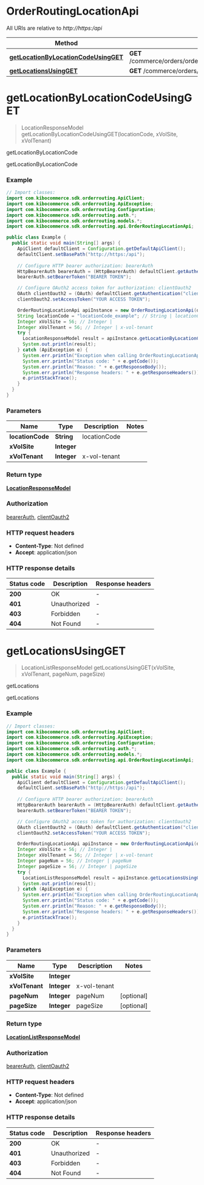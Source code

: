 # OrderRoutingLocationApi

All URIs are relative to *http://https:/api*

| Method | HTTP request | Description |
|------------- | ------------- | -------------|
| [**getLocationByLocationCodeUsingGET**](OrderRoutingLocationApi.md#getLocationByLocationCodeUsingGET) | **GET** /commerce/orders/orderrouting/api/v1/location/{locationCode} | getLocationByLocationCode |
| [**getLocationsUsingGET**](OrderRoutingLocationApi.md#getLocationsUsingGET) | **GET** /commerce/orders/orderrouting/api/v1/location | getLocations |


<a name="getLocationByLocationCodeUsingGET"></a>
# **getLocationByLocationCodeUsingGET**
> LocationResponseModel getLocationByLocationCodeUsingGET(locationCode, xVolSite, xVolTenant)

getLocationByLocationCode

getLocationByLocationCode

### Example
```java
// Import classes:
import com.kibocommerce.sdk.orderrouting.ApiClient;
import com.kibocommerce.sdk.orderrouting.ApiException;
import com.kibocommerce.sdk.orderrouting.Configuration;
import com.kibocommerce.sdk.orderrouting.auth.*;
import com.kibocommerce.sdk.orderrouting.models.*;
import com.kibocommerce.sdk.orderrouting.api.OrderRoutingLocationApi;

public class Example {
  public static void main(String[] args) {
    ApiClient defaultClient = Configuration.getDefaultApiClient();
    defaultClient.setBasePath("http://https:/api");
    
    // Configure HTTP bearer authorization: bearerAuth
    HttpBearerAuth bearerAuth = (HttpBearerAuth) defaultClient.getAuthentication("bearerAuth");
    bearerAuth.setBearerToken("BEARER TOKEN");

    // Configure OAuth2 access token for authorization: clientOauth2
    OAuth clientOauth2 = (OAuth) defaultClient.getAuthentication("clientOauth2");
    clientOauth2.setAccessToken("YOUR ACCESS TOKEN");

    OrderRoutingLocationApi apiInstance = new OrderRoutingLocationApi(defaultClient);
    String locationCode = "locationCode_example"; // String | locationCode
    Integer xVolSite = 56; // Integer | 
    Integer xVolTenant = 56; // Integer | x-vol-tenant
    try {
      LocationResponseModel result = apiInstance.getLocationByLocationCodeUsingGET(locationCode, xVolSite, xVolTenant);
      System.out.println(result);
    } catch (ApiException e) {
      System.err.println("Exception when calling OrderRoutingLocationApi#getLocationByLocationCodeUsingGET");
      System.err.println("Status code: " + e.getCode());
      System.err.println("Reason: " + e.getResponseBody());
      System.err.println("Response headers: " + e.getResponseHeaders());
      e.printStackTrace();
    }
  }
}
```

### Parameters

| Name | Type | Description  | Notes |
|------------- | ------------- | ------------- | -------------|
| **locationCode** | **String**| locationCode | |
| **xVolSite** | **Integer**|  | |
| **xVolTenant** | **Integer**| x-vol-tenant | |

### Return type

[**LocationResponseModel**](LocationResponseModel.md)

### Authorization

[bearerAuth](../README.md#bearerAuth), [clientOauth2](../README.md#clientOauth2)

### HTTP request headers

 - **Content-Type**: Not defined
 - **Accept**: application/json

### HTTP response details
| Status code | Description | Response headers |
|-------------|-------------|------------------|
| **200** | OK |  -  |
| **401** | Unauthorized |  -  |
| **403** | Forbidden |  -  |
| **404** | Not Found |  -  |

<a name="getLocationsUsingGET"></a>
# **getLocationsUsingGET**
> LocationListResponseModel getLocationsUsingGET(xVolSite, xVolTenant, pageNum, pageSize)

getLocations

getLocations

### Example
```java
// Import classes:
import com.kibocommerce.sdk.orderrouting.ApiClient;
import com.kibocommerce.sdk.orderrouting.ApiException;
import com.kibocommerce.sdk.orderrouting.Configuration;
import com.kibocommerce.sdk.orderrouting.auth.*;
import com.kibocommerce.sdk.orderrouting.models.*;
import com.kibocommerce.sdk.orderrouting.api.OrderRoutingLocationApi;

public class Example {
  public static void main(String[] args) {
    ApiClient defaultClient = Configuration.getDefaultApiClient();
    defaultClient.setBasePath("http://https:/api");
    
    // Configure HTTP bearer authorization: bearerAuth
    HttpBearerAuth bearerAuth = (HttpBearerAuth) defaultClient.getAuthentication("bearerAuth");
    bearerAuth.setBearerToken("BEARER TOKEN");

    // Configure OAuth2 access token for authorization: clientOauth2
    OAuth clientOauth2 = (OAuth) defaultClient.getAuthentication("clientOauth2");
    clientOauth2.setAccessToken("YOUR ACCESS TOKEN");

    OrderRoutingLocationApi apiInstance = new OrderRoutingLocationApi(defaultClient);
    Integer xVolSite = 56; // Integer | 
    Integer xVolTenant = 56; // Integer | x-vol-tenant
    Integer pageNum = 56; // Integer | pageNum
    Integer pageSize = 56; // Integer | pageSize
    try {
      LocationListResponseModel result = apiInstance.getLocationsUsingGET(xVolSite, xVolTenant, pageNum, pageSize);
      System.out.println(result);
    } catch (ApiException e) {
      System.err.println("Exception when calling OrderRoutingLocationApi#getLocationsUsingGET");
      System.err.println("Status code: " + e.getCode());
      System.err.println("Reason: " + e.getResponseBody());
      System.err.println("Response headers: " + e.getResponseHeaders());
      e.printStackTrace();
    }
  }
}
```

### Parameters

| Name | Type | Description  | Notes |
|------------- | ------------- | ------------- | -------------|
| **xVolSite** | **Integer**|  | |
| **xVolTenant** | **Integer**| x-vol-tenant | |
| **pageNum** | **Integer**| pageNum | [optional] |
| **pageSize** | **Integer**| pageSize | [optional] |

### Return type

[**LocationListResponseModel**](LocationListResponseModel.md)

### Authorization

[bearerAuth](../README.md#bearerAuth), [clientOauth2](../README.md#clientOauth2)

### HTTP request headers

 - **Content-Type**: Not defined
 - **Accept**: application/json

### HTTP response details
| Status code | Description | Response headers |
|-------------|-------------|------------------|
| **200** | OK |  -  |
| **401** | Unauthorized |  -  |
| **403** | Forbidden |  -  |
| **404** | Not Found |  -  |

